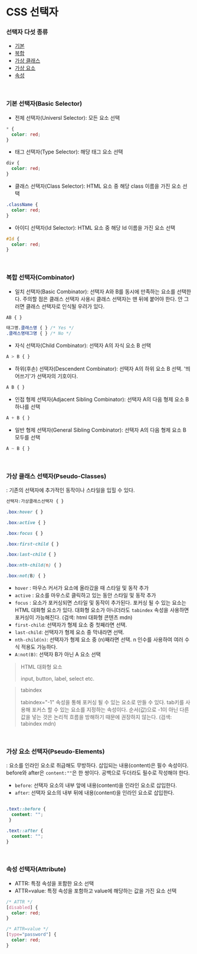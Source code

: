# CSS 선택자 

### 선택자 다섯 종류 
- [기본](#기본-선택자basic-selector)
- [복합](#복합-선택자combinator)
- [가상 클래스](#가상-클래스-선택자pseudo-classes)
- [가상 요소](#가상-요소-선택자pseudo-elements)
- [속성](#속성-선택자attribute)

<br>

### 기본 선택자(Basic Selector) <!-- omit in toc -->

- 전체 선택자(Universl Selector): 모든 요소 선택
```css
* {
  color: red;
}
```

- 태그 선택자(Type Selector): 해당 태그 요소 선택
```css
div {
  color: red;
}
```

- 클래스 선택자(Class Selector): HTML 요소 중 해당 class 이름을 가진 요소 선택
```css
.className {
  color: red;
}
```

- 아이디 선택자(Id Selector): HTML 요소 중 해당 Id 이름을 가진 요소 선택
```css
#Id {
  color: red;
}
```

<br>

### 복합 선택자(Combinator) <!-- omit in toc -->

- 일치 선택자(Basic Combinator): 선택자 A와 B를 동시에 만족하는 요소를 선택한다. 주의할 점은 클래스 선택자 사용시 클래스 선택자는 맨 뒤에 붙어야 한다. 안 그러면 클래스 선택자로 인식될 우려가 있다.
```css  
AB { }

태그명.클래스명 { } /* Yes */
.클래스명태그명 { } /* No */
```

- 자식 선택자(Child Combinator): 선택자 A의 자식 요소 B 선택
```css
A > B { }
```

- 하위(후손) 선택자(Descendent Combinator): 선택자 A의 하위 요소 B 선택. '띄어쓰기'가 선택자의 기호이다.
```css
A B { }
```

- 인접 형제 선택자(Adjacent Sibling Combinator): 선택자 A의 다음 형제 요소 B 하나를 선택
```css
A + B { }
```

- 일반 형제 선택자(General Sibling Combinator): 선택자 A의 다음 형제 요소 B 모두를 선택
```css
A ~ B { }
```

<br>

### 가상 클래스 선택자(Pseudo-Classes) <!-- omit in toc -->

: 기존의 선택자에 추가적인 동작이나 스타일을 입힐 수 있다.

```css
선택자:가상클래스선택자 { }

.box:hover { }

.box:active { }

.box:focus { }

.box:first-child { }

.box:last-child { }

.box:nth-child(n) { }

.box:not(B) { }
```

- `hover` : 마우스 커서가 요소에 올라갔을 때 스타일 및 동작 추가
- `active` : 요소를 마우스로 클릭하고 있는 동안 스타일 및 동작 추가
- `focus` : 요소가 포커싱되면 스타일 및 동작이 추가된다. 포커싱 될 수 있는 요소는 HTML 대화형 요소가 있다. 대화형 요소가 아니더라도 `tabindex` 속성을 사용하면 포커싱이 가능해진다. (검색: html 대화형 콘텐츠 mdn)
- `first-child`: 선택자가 형제 요소 중 첫째라면 선택.
- `last-child`: 선택자가 형제 요소 중 막내라면 선택.
- `nth-child(n)`: 선택자가 형제 요소 중 (n)째라면 선택. n 인수를 사용하여 여러 수식 적용도 가능하다.
- `A:not(B)`: 선택자 B가 아닌 A 요소 선택

> HTML 대화형 요소
> 
> input, button, label, select etc.

> tabindex
>
> tabindex="-1" 속성을 통해 포커싱 될 수 있는 요소로 만들 수 있다. tab키를 사용해 포커스 할 수 있는 요소를 지정하는 속성이다. 순서(값)으로 -1이 아닌 다른 값을 넣는 것은 논리적 흐름을 방해하기 때문에 권장하지 않는다. (검색: tabindex mdn)

<br>

### 가상 요소 선택자(Pseudo-Elements) <!-- omit in toc -->

: 요소를 인라인 요소로 취급해도 무방하다. 삽입되는 내용(content)은 필수 속성이다. before와 after은 `content:""`은 한 쌍이다. 공백으로 두더라도 필수로 작성해야 한다.

- `before`: 선택자 요소의 내부 앞에 내용(content)을 인라인 요소로 삽입한다.
- `after`: 선택자 요소의 내부 뒤에 내용(content)을 인라인 요소로 삽입한다.

```css

.text::before {
  content: "";
 }

.text::after { 
  content: "";
}
```

<br>

### 속성 선택자(Attribute) <!-- omit in toc -->

- ATTR: 특정 속성을 포함한 요소 선택
- ATTR=value: 특정 속성을 포함하고 value에 해당하는 값을 가진 요소 선택
```css
/* ATTR */
[disabled] {
  color: red;
}

/* ATTR=value */
[type="password"] {
  color: red;
}
```